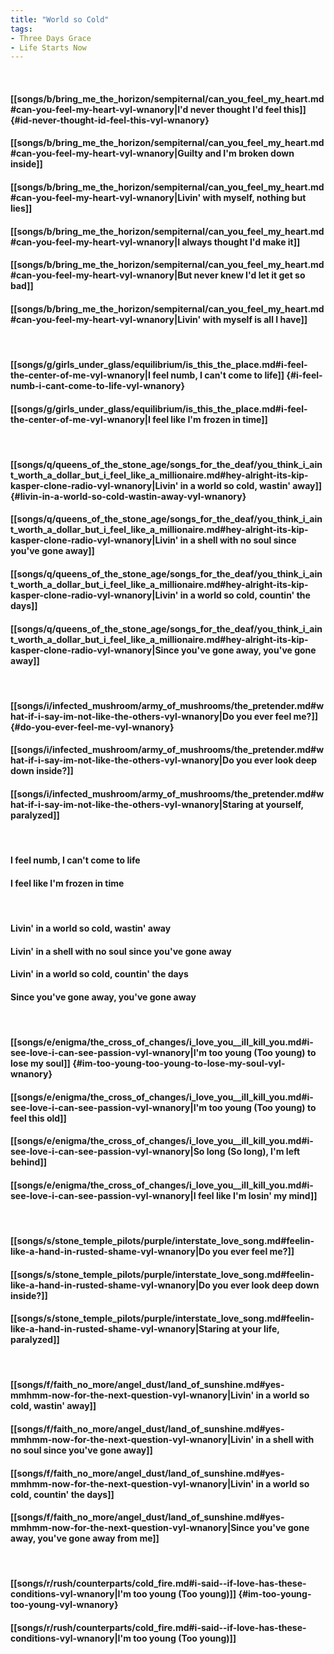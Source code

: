 ```yaml
---
title: "World so Cold"
tags:
- Three Days Grace
- Life Starts Now
---
```

&nbsp;
#### [[songs/b/bring_me_the_horizon/sempiternal/can_you_feel_my_heart.md#can-you-feel-my-heart-vyl-wnanory|I'd never thought I'd feel this]] {#id-never-thought-id-feel-this-vyl-wnanory}
#### [[songs/b/bring_me_the_horizon/sempiternal/can_you_feel_my_heart.md#can-you-feel-my-heart-vyl-wnanory|Guilty and I'm broken down inside]]
#### [[songs/b/bring_me_the_horizon/sempiternal/can_you_feel_my_heart.md#can-you-feel-my-heart-vyl-wnanory|Livin' with myself, nothing but lies]]
#### [[songs/b/bring_me_the_horizon/sempiternal/can_you_feel_my_heart.md#can-you-feel-my-heart-vyl-wnanory|I always thought I'd make it]]
#### [[songs/b/bring_me_the_horizon/sempiternal/can_you_feel_my_heart.md#can-you-feel-my-heart-vyl-wnanory|But never knew I'd let it get so bad]]
#### [[songs/b/bring_me_the_horizon/sempiternal/can_you_feel_my_heart.md#can-you-feel-my-heart-vyl-wnanory|Livin' with myself is all I have]]
&nbsp;
#### [[songs/g/girls_under_glass/equilibrium/is_this_the_place.md#i-feel-the-center-of-me-vyl-wnanory|I feel numb, I can't come to life]] {#i-feel-numb-i-cant-come-to-life-vyl-wnanory}
#### [[songs/g/girls_under_glass/equilibrium/is_this_the_place.md#i-feel-the-center-of-me-vyl-wnanory|I feel like I'm frozen in time]]
&nbsp;
#### [[songs/q/queens_of_the_stone_age/songs_for_the_deaf/you_think_i_aint_worth_a_dollar_but_i_feel_like_a_millionaire.md#hey-alright-its-kip-kasper-clone-radio-vyl-wnanory|Livin' in a world so cold, wastin' away]] {#livin-in-a-world-so-cold-wastin-away-vyl-wnanory}
#### [[songs/q/queens_of_the_stone_age/songs_for_the_deaf/you_think_i_aint_worth_a_dollar_but_i_feel_like_a_millionaire.md#hey-alright-its-kip-kasper-clone-radio-vyl-wnanory|Livin' in a shell with no soul since you've gone away]]
#### [[songs/q/queens_of_the_stone_age/songs_for_the_deaf/you_think_i_aint_worth_a_dollar_but_i_feel_like_a_millionaire.md#hey-alright-its-kip-kasper-clone-radio-vyl-wnanory|Livin' in a world so cold, countin' the days]]
#### [[songs/q/queens_of_the_stone_age/songs_for_the_deaf/you_think_i_aint_worth_a_dollar_but_i_feel_like_a_millionaire.md#hey-alright-its-kip-kasper-clone-radio-vyl-wnanory|Since you've gone away, you've gone away]]
&nbsp;
#### [[songs/i/infected_mushroom/army_of_mushrooms/the_pretender.md#what-if-i-say-im-not-like-the-others-vyl-wnanory|Do you ever feel me?]] {#do-you-ever-feel-me-vyl-wnanory}
#### [[songs/i/infected_mushroom/army_of_mushrooms/the_pretender.md#what-if-i-say-im-not-like-the-others-vyl-wnanory|Do you ever look deep down inside?]]
#### [[songs/i/infected_mushroom/army_of_mushrooms/the_pretender.md#what-if-i-say-im-not-like-the-others-vyl-wnanory|Staring at yourself, paralyzed]]
&nbsp;
#### I feel numb, I can't come to life
#### I feel like I'm frozen in time
&nbsp;
#### Livin' in a world so cold, wastin' away
#### Livin' in a shell with no soul since you've gone away
#### Livin' in a world so cold, countin' the days
#### Since you've gone away, you've gone away
&nbsp;
#### [[songs/e/enigma/the_cross_of_changes/i_love_you__ill_kill_you.md#i-see-love-i-can-see-passion-vyl-wnanory|I'm too young (Too young) to lose my soul]] {#im-too-young-too-young-to-lose-my-soul-vyl-wnanory}
#### [[songs/e/enigma/the_cross_of_changes/i_love_you__ill_kill_you.md#i-see-love-i-can-see-passion-vyl-wnanory|I'm too young (Too young) to feel this old]]
#### [[songs/e/enigma/the_cross_of_changes/i_love_you__ill_kill_you.md#i-see-love-i-can-see-passion-vyl-wnanory|So long (So long), I'm left behind]]
#### [[songs/e/enigma/the_cross_of_changes/i_love_you__ill_kill_you.md#i-see-love-i-can-see-passion-vyl-wnanory|I feel like I'm losin' my mind]]
&nbsp;
#### [[songs/s/stone_temple_pilots/purple/interstate_love_song.md#feelin-like-a-hand-in-rusted-shame-vyl-wnanory|Do you ever feel me?]]
#### [[songs/s/stone_temple_pilots/purple/interstate_love_song.md#feelin-like-a-hand-in-rusted-shame-vyl-wnanory|Do you ever look deep down inside?]]
#### [[songs/s/stone_temple_pilots/purple/interstate_love_song.md#feelin-like-a-hand-in-rusted-shame-vyl-wnanory|Staring at your life, paralyzed]]
&nbsp;
#### [[songs/f/faith_no_more/angel_dust/land_of_sunshine.md#yes-mmhmm-now-for-the-next-question-vyl-wnanory|Livin' in a world so cold, wastin' away]]
#### [[songs/f/faith_no_more/angel_dust/land_of_sunshine.md#yes-mmhmm-now-for-the-next-question-vyl-wnanory|Livin' in a shell with no soul since you've gone away]]
#### [[songs/f/faith_no_more/angel_dust/land_of_sunshine.md#yes-mmhmm-now-for-the-next-question-vyl-wnanory|Livin' in a world so cold, countin' the days]]
#### [[songs/f/faith_no_more/angel_dust/land_of_sunshine.md#yes-mmhmm-now-for-the-next-question-vyl-wnanory|Since you've gone away, you've gone away from me]]
&nbsp;
#### [[songs/r/rush/counterparts/cold_fire.md#i-said--if-love-has-these-conditions-vyl-wnanory|I'm too young (Too young)]] {#im-too-young-too-young-vyl-wnanory}
#### [[songs/r/rush/counterparts/cold_fire.md#i-said--if-love-has-these-conditions-vyl-wnanory|I'm too young (Too young)]]
